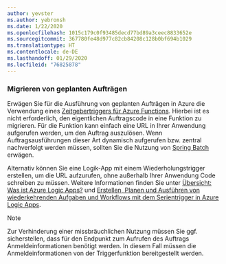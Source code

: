 ```yaml
---
author: yevster
ms.author: yebronsh
ms.date: 1/22/2020
ms.openlocfilehash: 1015c179c0f93485decd77bd89a3ceec8833652e
ms.sourcegitcommit: 367780fe48d977c82cb84208c128b0bf694b1029
ms.translationtype: HT
ms.contentlocale: de-DE
ms.lasthandoff: 01/29/2020
ms.locfileid: "76825878"
---
```

### <a name="migrate-scheduled-jobs"></a>Migrieren von geplanten Aufträgen

Erwägen Sie für die Ausführung von geplanten Aufträgen in Azure die Verwendung eines [Zeitgebertriggers für Azure Functions](/azure/azure-functions/functions-bindings-timer). Hierbei ist es nicht erforderlich, den eigentlichen Auftragscode in eine Funktion zu migrieren. Für die Funktion kann einfach eine URL in Ihrer Anwendung aufgerufen werden, um den Auftrag auszulösen. Wenn Auftragsausführungen dieser Art dynamisch aufgerufen bzw. zentral nachverfolgt werden müssen, sollten Sie die Nutzung von [Spring Batch](https://spring.io/projects/spring-batch) erwägen.

Alternativ können Sie eine Logik-App mit einem Wiederholungstrigger erstellen, um die URL aufzurufen, ohne außerhalb Ihrer Anwendung Code schreiben zu müssen. Weitere Informationen finden Sie unter [Übersicht: Was ist Azure Logic Apps?](/azure/logic-apps/logic-apps-overview) und [Erstellen, Planen und Ausführen von wiederkehrenden Aufgaben und Workflows mit dem Serientrigger in Azure Logic Apps](/azure/connectors/connectors-native-recurrence).

> [!NOTE]
> Zur Verhinderung einer missbräuchlichen Nutzung müssen Sie ggf. sicherstellen, dass für den Endpunkt zum Aufrufen des Auftrags Anmeldeinformationen benötigt werden. In diesem Fall müssen die Anmeldeinformationen von der Triggerfunktion bereitgestellt werden.
